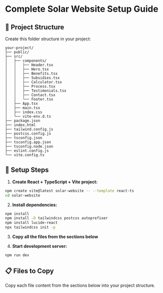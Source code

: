 # Complete Solar Website Setup Guide

## 📁 Project Structure
Create this folder structure in your project:

```
your-project/
├── public/
├── src/
│   ├── components/
│   │   ├── Header.tsx
│   │   ├── Hero.tsx
│   │   ├── Benefits.tsx
│   │   ├── Subsidies.tsx
│   │   ├── Calculator.tsx
│   │   ├── Process.tsx
│   │   ├── Testimonials.tsx
│   │   ├── Contact.tsx
│   │   └── Footer.tsx
│   ├── App.tsx
│   ├── main.tsx
│   ├── index.css
│   └── vite-env.d.ts
├── package.json
├── index.html
├── tailwind.config.js
├── postcss.config.js
├── tsconfig.json
├── tsconfig.app.json
├── tsconfig.node.json
├── eslint.config.js
└── vite.config.ts
```

## 🚀 Setup Steps

1. **Create React + TypeScript + Vite project:**
```bash
npm create vite@latest solar-website -- --template react-ts
cd solar-website
```

2. **Install dependencies:**
```bash
npm install
npm install -D tailwindcss postcss autoprefixer
npm install lucide-react
npx tailwindcss init -p
```

3. **Copy all the files from the sections below**

4. **Start development server:**
```bash
npm run dev
```

## 📋 Files to Copy

Copy each file content from the sections below into your project structure.